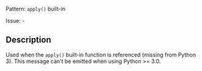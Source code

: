 Pattern: `apply()` built-in

Issue: -

## Description

Used when the `apply()` built-in function is referenced (missing from Python 3). This message can't be emitted when using Python >= 3.0.